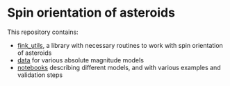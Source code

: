 # Spin orientation of asteroids

This repository contains:
- [fink_utils](fink_utils), a library with necessary routines to work with spin orientation of asteroids
- [data](data/) for various absolute magnitude models
- [notebooks](notebooks) describing different models, and with various examples and validation steps
